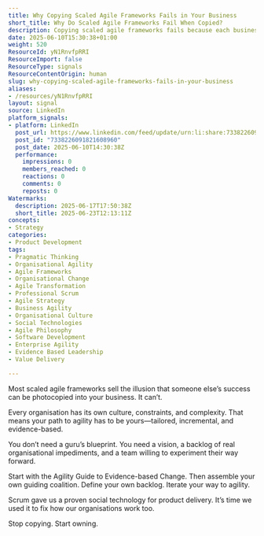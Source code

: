 ```yaml
---
title: Why Copying Scaled Agile Frameworks Fails in Your Business
short_title: Why Do Scaled Agile Frameworks Fail When Copied?
description: Copying scaled agile frameworks fails because each business needs a tailored, evidence-based approach to agility that fits its unique culture, constraints, and challenges.
date: 2025-06-10T15:30:38+01:00
weight: 520
ResourceId: yN1RnvfpRRI
ResourceImport: false
ResourceType: signals
ResourceContentOrigin: human
slug: why-copying-scaled-agile-frameworks-fails-in-your-business
aliases:
- /resources/yN1RnvfpRRI
layout: signal
source: LinkedIn
platform_signals:
- platform: LinkedIn
  post_url: https://www.linkedin.com/feed/update/urn:li:share:7338226091821608960
  post_id: "7338226091821608960"
  post_date: 2025-06-10T14:30:38Z
  performance:
    impressions: 0
    members_reached: 0
    reactions: 0
    comments: 0
    reposts: 0
Watermarks:
  description: 2025-06-17T17:50:38Z
  short_title: 2025-06-23T12:13:11Z
concepts:
- Strategy
categories:
- Product Development
tags:
- Pragmatic Thinking
- Organisational Agility
- Agile Frameworks
- Organisational Change
- Agile Transformation
- Professional Scrum
- Agile Strategy
- Business Agility
- Organisational Culture
- Social Technologies
- Agile Philosophy
- Software Development
- Enterprise Agility
- Evidence Based Leadership
- Value Delivery

---
```

Most scaled agile frameworks sell the illusion that someone else’s success can be photocopied into your business. It can’t.

Every organisation has its own culture, constraints, and complexity. That means your path to agility has to be yours—tailored, incremental, and evidence-based.

You don’t need a guru’s blueprint. You need a vision, a backlog of real organisational impediments, and a team willing to experiment their way forward.

Start with the Agility Guide to Evidence-based Change. Then assemble your own guiding coalition. Define your own backlog. Iterate your way to agility.

Scrum gave us a proven social technology for product delivery. It’s time we used it to fix how our organisations work too.

Stop copying. Start owning.
